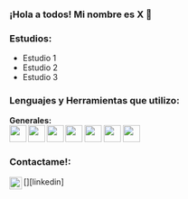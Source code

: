 ### ¡Hola a todos! Mi nombre es X 👋
### Estudios:
- Estudio 1
- Estudio 2
- Estudio 3
### Lenguajes y Herramientas que utilizo:
**Generales:**
<br />
<img align="bottom"
src="https://raw.githubusercontent.com/jmnote/z-icons/master/svg/git.svg"
width="30" height="30" />
<img align="left"
src="https://raw.githubusercontent.com/jmnote/z-icons/master/svg/github.svg"
width="30" height="30" />
<img align="left"
src="https://raw.githubusercontent.com/github/explore/80688e429a7d4ef2fca1e82350fe8
e3517d3494d/topics/mysql/mysql.png" width="30" height="30"/>
<img align="left"
src="https://raw.githubusercontent.com/devicons/devicon/2809b567852a4648062a2d3e7c1
c531367458c0b/icons/debian/debian-original.svg" width="30" height="30" />
<img align="bottom"
src="https://raw.githubusercontent.com/jmnote/z-icons/master/svg/javascript.svg"
width="30" height="30" />
<img align="bottom"
src="https://raw.githubusercontent.com/jmnote/z-icons/master/svg/php.svg"
width="30" height="30" />
<img align="bottom"
src="https://raw.githubusercontent.com/jmnote/z-icons/master/svg/java.svg"
width="30" height="30" />
<br />
### Contactame!:
[<img align="left" alt="LinkedIn" width="22px"
src="https://cdn.worldvectorlogo.com/logos/linkedin-icon-2.svg" />][linkedin]
<br />
